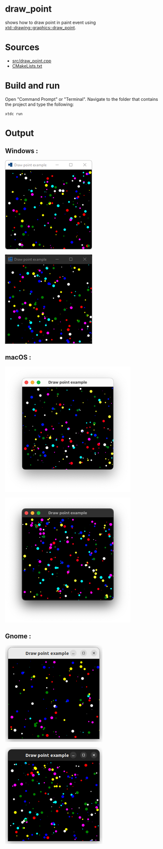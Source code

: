 # draw_point

shows how to draw point in paint event using [xtd::drawing::graphics::draw_point](https://gammasoft71.github.io/xtd/reference_guides/latest/classxtd_1_1drawing_1_1graphics.html#a89b2411a61773d5144e2f6c833694a17).

# Sources

* [src/draw_point.cpp](src/draw_point.cpp)
* [CMakeLists.txt](CMakeLists.txt)

# Build and run

Open "Command Prompt" or "Terminal". Navigate to the folder that contains the project and type the following:

```shell
xtdc run
```

# Output

## Windows :

![Screenshot](../../../../docs/pictures/examples/draw_point_w.png)

![Screenshot](../../../../docs/pictures/examples/draw_point_wd.png)

## macOS :

![Screenshot](../../../../docs/pictures/examples/draw_point_m.png)

![Screenshot](../../../../docs/pictures/examples/draw_point_md.png)

## Gnome :

![Screenshot](../../../../docs/pictures/examples/draw_point_g.png)

![Screenshot](../../../../docs/pictures/examples/draw_point_gd.png)
